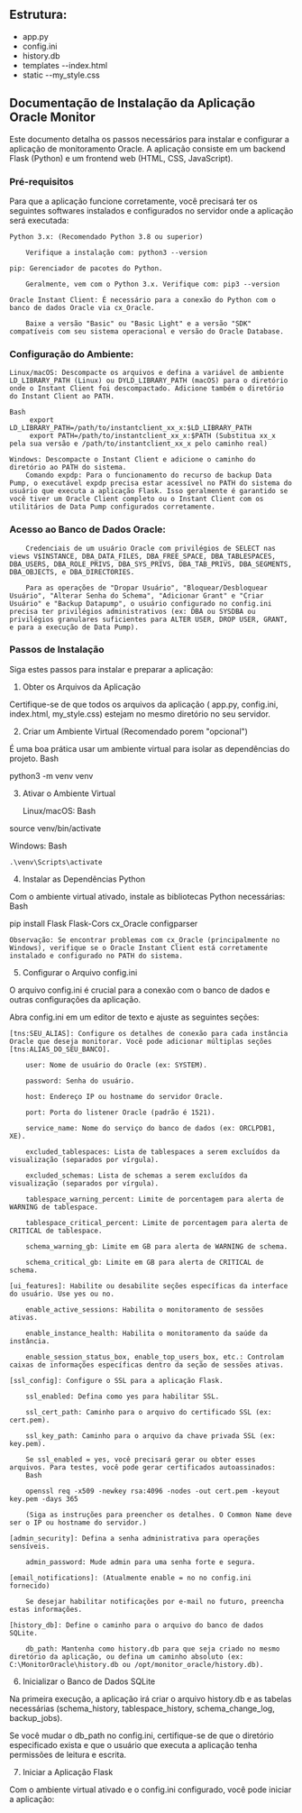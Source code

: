 ## Estrutura:
- app.py
- config.ini
- history.db
- templates
--index.html
- static
--my_style.css


## Documentação de Instalação da Aplicação Oracle Monitor

Este documento detalha os passos necessários para instalar e configurar a aplicação de monitoramento Oracle. A aplicação consiste em um backend Flask (Python) e um frontend web (HTML, CSS, JavaScript).

### Pré-requisitos

Para que a aplicação funcione corretamente, você precisará ter os seguintes softwares instalados e configurados no servidor onde a aplicação será executada:

    Python 3.x: (Recomendado Python 3.8 ou superior)

        Verifique a instalação com: python3 --version

    pip: Gerenciador de pacotes do Python.

        Geralmente, vem com o Python 3.x. Verifique com: pip3 --version

    Oracle Instant Client: É necessário para a conexão do Python com o banco de dados Oracle via cx_Oracle.

        Baixe a versão "Basic" ou "Basic Light" e a versão "SDK" compatíveis com seu sistema operacional e versão do Oracle Database.

### Configuração do Ambiente:
    Linux/macOS: Descompacte os arquivos e defina a variável de ambiente LD_LIBRARY_PATH (Linux) ou DYLD_LIBRARY_PATH (macOS) para o diretório onde o Instant Client foi descompactado. Adicione também o diretório do Instant Client ao PATH. 
    
    Bash
         export LD_LIBRARY_PATH=/path/to/instantclient_xx_x:$LD_LIBRARY_PATH
         export PATH=/path/to/instantclient_xx_x:$PATH (Substitua xx_x pela sua versão e /path/to/instantclient_xx_x pelo caminho real)

    Windows: Descompacte o Instant Client e adicione o caminho do diretório ao PATH do sistema.
        Comando expdp: Para o funcionamento do recurso de backup Data Pump, o executável expdp precisa estar acessível no PATH do sistema do usuário que executa a aplicação Flask. Isso geralmente é garantido se você tiver um Oracle Client completo ou o Instant Client com os         utilitários de Data Pump configurados corretamente.

###   Acesso ao Banco de Dados Oracle:

        Credenciais de um usuário Oracle com privilégios de SELECT nas views V$INSTANCE, DBA_DATA_FILES, DBA_FREE_SPACE, DBA_TABLESPACES, DBA_USERS, DBA_ROLE_PRIVS, DBA_SYS_PRIVS, DBA_TAB_PRIVS, DBA_SEGMENTS, DBA_OBJECTS, e DBA_DIRECTORIES.

        Para as operações de "Dropar Usuário", "Bloquear/Desbloquear Usuário", "Alterar Senha do Schema", "Adicionar Grant" e "Criar Usuário" e "Backup Datapump", o usuário configurado no config.ini precisa ter privilégios administrativos (ex: DBA ou SYSDBA ou privilégios granulares suficientes para ALTER USER, DROP USER, GRANT, e para a execução de Data Pump).

### Passos de Instalação

Siga estes passos para instalar e preparar a aplicação:

1. Obter os Arquivos da Aplicação

Certifique-se de que todos os arquivos da aplicação ( app.py, config.ini, index.html, my_style.css) estejam no mesmo diretório no seu servidor.

2. Criar um Ambiente Virtual (Recomendado porem "opcional") 

É uma boa prática usar um ambiente virtual para isolar as dependências do projeto.
Bash

python3 -m venv venv

3. Ativar o Ambiente Virtual

    Linux/macOS:
    Bash

source venv/bin/activate

Windows:
Bash

    .\venv\Scripts\activate

4. Instalar as Dependências Python

Com o ambiente virtual ativado, instale as bibliotecas Python necessárias:
Bash

pip install Flask Flask-Cors cx_Oracle configparser

    Observação: Se encontrar problemas com cx_Oracle (principalmente no Windows), verifique se o Oracle Instant Client está corretamente instalado e configurado no PATH do sistema.

5. Configurar o Arquivo config.ini

O arquivo config.ini é crucial para a conexão com o banco de dados e outras configurações da aplicação.

Abra config.ini em um editor de texto e ajuste as seguintes seções:

    [tns:SEU_ALIAS]: Configure os detalhes de conexão para cada instância Oracle que deseja monitorar. Você pode adicionar múltiplas seções [tns:ALIAS_DO_SEU_BANCO].

        user: Nome de usuário do Oracle (ex: SYSTEM).

        password: Senha do usuário.

        host: Endereço IP ou hostname do servidor Oracle.

        port: Porta do listener Oracle (padrão é 1521).

        service_name: Nome do serviço do banco de dados (ex: ORCLPDB1, XE).

        excluded_tablespaces: Lista de tablespaces a serem excluídos da visualização (separados por vírgula).

        excluded_schemas: Lista de schemas a serem excluídos da visualização (separados por vírgula).

        tablespace_warning_percent: Limite de porcentagem para alerta de WARNING de tablespace.

        tablespace_critical_percent: Limite de porcentagem para alerta de CRITICAL de tablespace.

        schema_warning_gb: Limite em GB para alerta de WARNING de schema.

        schema_critical_gb: Limite em GB para alerta de CRITICAL de schema.

    [ui_features]: Habilite ou desabilite seções específicas da interface do usuário. Use yes ou no.

        enable_active_sessions: Habilita o monitoramento de sessões ativas.

        enable_instance_health: Habilita o monitoramento da saúde da instância.

        enable_session_status_box, enable_top_users_box, etc.: Controlam caixas de informações específicas dentro da seção de sessões ativas.

    [ssl_config]: Configure o SSL para a aplicação Flask.

        ssl_enabled: Defina como yes para habilitar SSL.

        ssl_cert_path: Caminho para o arquivo do certificado SSL (ex: cert.pem).

        ssl_key_path: Caminho para o arquivo da chave privada SSL (ex: key.pem).

        Se ssl_enabled = yes, você precisará gerar ou obter esses arquivos. Para testes, você pode gerar certificados autoassinados:
        Bash

        openssl req -x509 -newkey rsa:4096 -nodes -out cert.pem -keyout key.pem -days 365

        (Siga as instruções para preencher os detalhes. O Common Name deve ser o IP ou hostname do servidor.)

    [admin_security]: Defina a senha administrativa para operações sensíveis.

        admin_password: Mude admin para uma senha forte e segura.

    [email_notifications]: (Atualmente enable = no no config.ini fornecido)

        Se desejar habilitar notificações por e-mail no futuro, preencha estas informações.

    [history_db]: Define o caminho para o arquivo do banco de dados SQLite.

        db_path: Mantenha como history.db para que seja criado no mesmo diretório da aplicação, ou defina um caminho absoluto (ex: C:\MonitorOracle\history.db ou /opt/monitor_oracle/history.db).

6. Inicializar o Banco de Dados SQLite

Na primeira execução, a aplicação irá criar o arquivo history.db e as tabelas necessárias (schema_history, tablespace_history, schema_change_log, backup_jobs).

Se você mudar o db_path no config.ini, certifique-se de que o diretório especificado exista e que o usuário que executa a aplicação tenha permissões de leitura e escrita.

7. Iniciar a Aplicação Flask

Com o ambiente virtual ativado e o config.ini configurado, você pode iniciar a aplicação:
